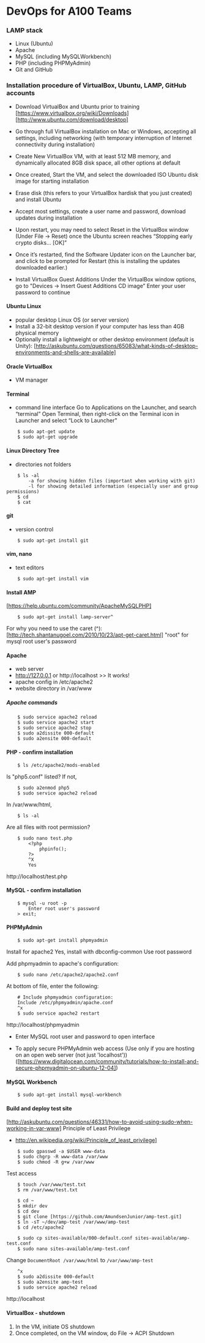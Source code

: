 # DevOps for A100 Teams

### LAMP stack
 - Linux (Ubuntu)
 - Apache
 - MySQL (including MySQLWorkbench)
 - PHP (including PHPMyAdmin)
 - Git and GitHub

### Installation procedure of VirtualBox, Ubuntu, LAMP, GitHub accounts
 - Download VirtualBox and Ubuntu prior to training
[https://www.virtualbox.org/wiki/Downloads]
[http://www.ubuntu.com/download/desktop]
 - Go through full VirtualBox installation on Mac or Windows, accepting all settings, including networking (with temporary interruption of Internet connectivity during installation)
 - Create New VirtualBox VM, with at least 512 MB memory, and dynamically allocated 8GB disk space, all other options at default
 - Once created, Start the VM, and select the downloaded ISO Ubuntu disk image for starting installation
 - Erase disk (this refers to your VirtualBox hardisk that you just created) and install Ubuntu
 - Accept most settings, create a user name and password, download updates during installation
 - Upon restart, you may need to select Reset in the VirtualBox window (Under File -> Reset) once the Ubuntu screen reaches “Stopping early crypto disks… [OK]”
 - Once it’s restarted, find the Software Updater icon on the Launcher bar, and click to be prompted for Restart (this is installing the updates downloaded earlier.)

 - Install VirtualBox Guest Additions
    Under the VirtualBox window options, go to "Devices -> Insert Guest Additions CD image”
    Enter your user password to continue

#### Ubuntu Linux
 - popular desktop Linux OS (or server version)
 - Install a 32-bit desktop version if your computer has less than 4GB physical memory
 - Optionally install a lightweight or other desktop environment (default is Unity): [http://askubuntu.com/questions/65083/what-kinds-of-desktop-environments-and-shells-are-available]


#### Oracle VirtualBox
 - VM manager 

#### Terminal
 - command line interface
    Go to Applications on the Launcher, and search “terminal”
    Open Terminal, then right-click on the Terminal icon in Launcher and select “Lock to Launcher"
```
    $ sudo apt-get update
    $ sudo apt-get upgrade
```

#### Linux Directory Tree
 - directories not folders
```
    $ ls -al
        -a for showing hidden files (important when working with git)
        -l for showing detailed information (especially user and group permissions)
    $ cd
    $ cat
```

#### git
 - version control
```
    $ sudo apt-get install git
```

#### vim, nano
 - text editors
```
    $ sudo apt-get install vim
```

#### Install AMP
[https://help.ubuntu.com/community/ApacheMySQLPHP]
```
    $ sudo apt-get install lamp-server^
```     
For why you need to use the caret (^): 
    [http://tech.shantanugoel.com/2010/10/23/apt-get-caret.html]
    "root" for mysql root user's password

#### Apache
 - web server
 - http://127.0.0.1 or http://localhost >> It works!
 - apache config in /etc/apache2
 - website directory in /var/www

##### Apache commands
```
    $ sudo service apache2 reload
    $ sudo service apache2 start
    $ sudo service apache2 stop
    $ sudo a2dissite 000-default
    $ sudo a2ensite 000-default    
```

#### PHP - confirm installation
```
    $ ls /etc/apache2/mods-enabled
```

Is "php5.conf" listed? If not,

```
    $ sudo a2enmod php5
    $ sudo service apache2 reload
```

In /var/www/html,

```
    $ ls -al
```

Are all files with root permission?

```
    $ sudo nano test.php
        <?php
            phpinfo();
        ?>
        ^X
        Yes
```

http://localhost/test.php

#### MySQL - confirm installation
```
    $ mysql -u root -p
        Enter root user's password
    > exit;
```
#### PHPMyAdmin
```
    $ sudo apt-get install phpmyadmin
```

Install for apache2
Yes, install with dbconfig-common
Use root password

Add phpmyadmin to apache's configuration:

```
    $ sudo nano /etc/apache2/apache2.conf
```

At bottom of file, enter the following:

```
    # Include phpmyadmin configuration:
    Include /etc/phpmyadmin/apache.conf
    ^x
    $ sudo service apache2 restart
```

http://localhost/phpmyadmin
 - Enter MySQL root user and password to open interface
    
 - To apply secure PHPMyAdmin web access (Use only if you are hosting on an open web server (not just 'localhost')) ([https://www.digitalocean.com/community/tutorials/how-to-install-and-secure-phpmyadmin-on-ubuntu-12-04])

#### MySQL Workbench
```
    $ sudo apt-get install mysql-workbench
```

#### Build and deploy test site
[http://askubuntu.com/questions/46331/how-to-avoid-using-sudo-when-working-in-var-www]
Principle of Least Privilege
 - http://en.wikipedia.org/wiki/Principle_of_least_privilege]

```
    $ sudo gpasswd -a $USER www-data
    $ sudo chgrp -R www-data /var/www
    $ sudo chmod -R g+w /var/www
```

Test access

```
    $ touch /var/www/test.txt
    $ rm /var/www/test.txt
```

```
    $ cd ~
    $ mkdir dev
    $ cd dev
    $ git clone [https://github.com/AmundsenJunior/amp-test.git]
    $ ln -sT ~/dev/amp-test /var/www/amp-test
    $ cd /etc/apache2

    $ sudo cp sites-available/000-default.conf sites-available/amp-test.conf
    $ sudo nano sites-available/amp-test.conf
```

Change ```DocumentRoot /var/www/html``` to ```/var/www/amp-test```

```
    ^x
    $ sudo a2dissite 000-default
    $ sudo a2ensite amp-test
    $ sudo service apache2 reload

```

http://localhost
    
#### VirtualBox - shutdown
1. In the VM, initiate OS shutdown
2. Once completed, on the VM window, do File -> ACPI Shutdown
